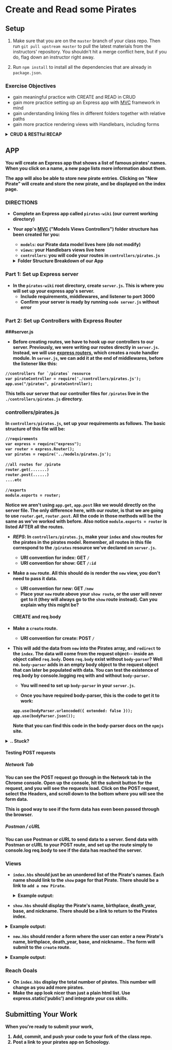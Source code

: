 # Create and Read some Pirates

## Setup
1. Make sure that you are on the `master` branch of your class repo.
Then run `git pull upstream master` to pull the latest materials from the
instructors' repository. You shouldn't hit a merge conflict here, but if you do, flag down an instructor right away.

2. Run `npm install` to install all the dependencies that are already in `package.json`.

### Exercise Objectives

- gain meaningful practice with CREATE and READ in CRUD
- gain more practice setting up an Express app with [MVC](https://www.tutorialspoint.com/mvc_framework/mvc_framework_introduction.htm) framework in mind
- gain understanding linking files in different folders together with relative paths
- gain more practice rendering views with Handlebars, including forms

<details><summary><b>CRUD & RESTful RECAP<b></summary>

CRUD stands for Create, Read, Update, and Destroy-- these are the fundamental actions we perform on data.

Tonight's homework is to make an app that will both **Read** and **Create** data for a single model (Pirates). **Update** and **Destroy** will come later.

### RESTFUL routing

There are seven RESTFUL routes, but tonight we are only using four.

**VIEW** routes (GET):

 - `index` displays an index of all resources.
 - `show` displays just one resource.
 - `new` provides a form for adding a new resources.
 - `edit` provides a filled-out form for an existing resource.

 The routes that have views are sent from a GET request.

 **REDIRECT** routes (POST, PUT, DELETE):

 - `create` takes the data from the `new` form.
 - `update` takes the data from the `edit` form.
 - `destroy` removes data.

 The routes that have redirects are sent from POST, PUT, and DELETE requests.

```
 In an app with full RESTFUL routes, you will have **four** views and **three** redirects.

 Later on, you could of course combine views to reduce navigation, but for now, there are four.

 Tonight's homework will use three of these views, `index`, `show`, and `new`, and just one redirect, `create`.
```
</details>

## APP
You will create an Express app that shows a list of famous pirates' names. When you click on a name, a new page lists more information about them.

The app will also be able to store new pirate entries. Clicking on "New Pirate" will create and store the new pirate, and be displayed on the index page.

### DIRECTIONS

- Complete an Express app called `pirates-wiki` (our current working directory)

- Your app's [MVC](https://www.tutorialspoint.com/mvc_framework/mvc_framework_introduction.htm) ("Models Views Controllers") folder structure has been created for you:
  - `models`: our Pirate data model lives here (do not modify)
  - `views`: your Handlebars views live here
  - `controllers`:  you will code your routes in `controllers/pirates.js`

  <details><summary>Folder Structure Breakdown of our App</summary>
  ![image](images/pirates_folder_breakdown.png)
  </details>

### Part 1: Set up Express server
  - In the `pirates-wiki` root directory, create `server.js`. This is where you will set up your express app's server.
    - Include requirements, middlewares, and listener to port 3000
    - Confirm your server is ready by running `node server.js` without error

### Part 2: Set up Controllers with Express Router

###server.js
- Before creating routes, we have to hook up our controllers to our server. Previously, we were writing our routes directly in `server.js`. Instead, we will use [express routers](https://expressjs.com/en/guide/routing.html), which creates a route handler module. In `server.js`, we can add it at the end of middlewares, before the listener like this:

```
//controllers for `/pirates` resource
var pirateController = require('./controllers/pirates.js');
app.use("/pirates", pirateController);
```

This tells our server that our controller files for `/pirates` live in the `./controllers/pirates.js` directory.

### controllers/pirates.js

In `controllers/pirates.js`, set up your requirements as follows. The basic structure of this file will be:

```
//requirements
var express = require("express");
var router = express.Router();
var pirates = require('../models/pirates.js');

//all routes for /pirate
router.get(.......)
router.post(......)
....etc

//exports
module.exports = router;
```

Notice we aren't using `app.get`, `app.post` like we would directly on the server file. The only difference here, with our router, is that we are going to use `router.get`, `router.post`. All the code in those methods will be the same as we've worked with before. Also notice `module.exports = router` is listed AFTER all the routes.

- *REPS*: In `controllers/pirates.js`, make your `index` and `show` routes for the pirates in the pirates model. Remember, all routes in this file correspond to the `/pirates` resource we've declared on `server.js`.

  - URI convention for index: GET `/`
  - URI convention for show: GET `/:id`


- Make a `new` route. All this should do is render the `new` view, you don't need to pass it data.
  - URI convention for new: GET `/new`
  - Place your `new` route above your `show route`, or the user will never get to it (they will always go to the `show` route instead). Can you explain why this might be?

  #### CREATE and req.body

- Make a `create` route.
  - URI convention for create: POST `/`  

- This will add the data from `new` into the Pirates array, and `redirect` to the `index`. The data will come from the request object-- inside an object called `req.body`. Does `req.body` exist without `body-parser`? Well no. `body-parser` adds in an empty body object to the request object that can later be populated with data. You can test the existence of req.body by console.logging req with and without `body-parser`.  
	- You will need to set up `body-parser` in your `server.js`.

	- Once you have required body-parser, this is the code to get it to work:

	```
	app.use(bodyParser.urlencoded({ extended: false }));
	app.use(bodyParser.json());
	```

	Note that you can find this code in the body-parser docs on the `npmjs` site.

<details><summary>.. Stuck?</summary>
- Because we are using Express routers, check your syntax for routers (ex: `router.get()` versus `app.get()`):

```
//what would normally be:
app.get("/", function(req, res){
    data: exampleData
});

//should actually be:
router.get("/", function(req, res){
    data: exampleData
});
```

- Understand in this homework, `router.get("/")` is the route for when the user hits `localhost:3000/pirates/`. We don't need to write `router.get("/pirates")` because that route would actually be accessible on `localhost:3000/pirates/pirates` which is not what we want. On `server.js` we already established all routes for the `/pirates` resource will be passed to this controller.

- Read the error message in BOTH the browser and terminal. If something cannot be found, did you provide the appropriate relative path to that file?

> Example: `../pirates` is a  different directory than `/pirates`

- Work step by step. Complete 1 step, test it out, and if it works, move on.

</details>

#### Testing POST requests
##### Network Tab
You can see the POST request go through in the Network tab in the Chrome console. Open up the console, hit the submit button for the request, and you will see the requests load. Click on the POST request, select the Headers, and scroll down to the bottom where you will see the form data.

This is good way to see if the form data has even been passed through the browser.

##### Postman / cURL
You can use Postman or cURL to send data to a server. Send data with Postman or cURL to your POST route, and set up the route simply to console.log req.body to see if the data has reached the server.




### Views

- `index.hbs` should just be an unordered list of the Pirate's names. Each name should link to the `show` page for that Pirate. There should be a link to `add a new Pirate`.

  <details><summary>Example output:</summary> ![image](images/index_route.png)</details>

- `show.hbs` should display the Pirate's name, birthplace, death_year, base, and nickname. There should be a link to return to the Pirates index.

<details><summary>Example output:</summary> ![image](images/show_route.png)
</details>

- `new.hbs` should render a form where the user can enter a new Pirate's name, birthplace, death_year, base, and nickname.. The form will submit to the `create` route.

<details><summary>Example output:</summary> ![image](images/new_route.png)
</details>

### Reach Goals

- On `index.hbs` display the total number of pirates. This number will change as you add more pirates.
- Make the app look nicer than just a plain html list. Use express.static('public') and integrate your css skills.

## Submitting Your Work

  When you're ready to submit your work,

  1.  Add, commit, and push your code to your fork of the class repo.
  2.  Post a link to your pirates app on Schoology.
